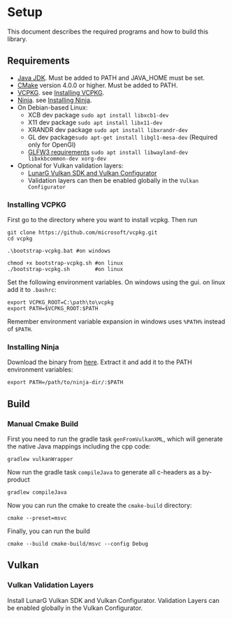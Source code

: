 # Setup
This document describes the required programs and how to build this library.

## Requirements
 - [Java JDK](https://openjdk.org/install/). Must be added to PATH and JAVA_HOME must be set.
 - [CMake](https://cmake.org/download/) version 4.0.0 or higher. Must be added to PATH.
 - [VCPKG](https://github.com/microsoft/vcpkg). see [Installing VCPKG](#installing-vcpkg).
 - [Ninja](https://ninja-build.org/). see [Installing Ninja](#installing-ninja).
 - On Debian-based Linux:
   - XCB dev package `sudo apt install libxcb1-dev`
   - X11 dev package `sudo apt install libx11-dev`
   - XRANDR dev package `sudo apt install libxrandr-dev`
   - GL dev package`sudo apt-get install libgl1-mesa-dev` (Required only for OpenGl)
   - [GLFW3 requirements](https://www.glfw.org/docs/latest/compile_guide.html#compile_deps_wayland) `sudo apt install libwayland-dev libxkbcommon-dev xorg-dev`
 - Optional for Vulkan validation layers:
   - [LunarG Vulkan SDK and Vulkan Configurator](https://vulkan.lunarg.com/)
   - Validation layers can then be enabled globally in the `Vulkan Configurator`

### Installing VCPKG
First go to the directory where you want to install vcpkg. Then run
```shell
git clone https://github.com/microsoft/vcpkg.git
cd vcpkg

.\bootstrap-vcpkg.bat #on windows

chmod +x bootstrap-vcpkg.sh #on linux
./bootstrap-vcpkg.sh        #on linux
```
Set the following environment variables. On windows using the gui. on linux add it to `.bashrc`:
```shell
export VCPKG_ROOT=C:\path\to\vcpkg
export PATH=$VCPKG_ROOT:$PATH
```
Remember environment variable expansion in windows uses `%PATH%` instead of `$PATH`.

### Installing Ninja
Download the binary from [here](https://github.com/ninja-build/ninja/releases). Extract it and
add it to the PATH environment variables:
```shell
export PATH=/path/to/ninja-dir/:$PATH
```

## Build

### Manual Cmake Build
First you need to run the gradle task `genFromVulkanXML`, which will generate
the native Java mappings including the cpp code:
```shell
gradlew vulkanWrapper
```
Now run the gradle task `compileJava` to generate all c-headers as a by-product
```shell
gradlew compileJava
```
Now you can run the cmake to create the `cmake-build` directory:
```shell
cmake --preset=msvc
```
Finally, you can run the build
```shell
cmake --build cmake-build/msvc --config Debug
```






  

## Vulkan

### Vulkan Validation Layers
Install LunarG Vulkan SDK and Vulkan Configurator.
Validation Layers can be enabled globally in the Vulkan Configurator.